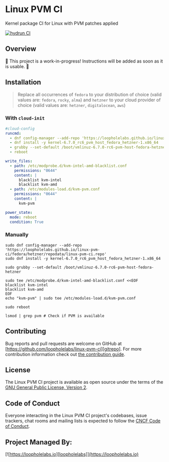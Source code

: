 # Linux PVM CI

Kernel package CI for Linux with PVM patches applied

[![hydrun CI](https://github.com/loopholelabs/linux-pvm-ci/actions/workflows/hydrun.yaml/badge.svg)](https://github.com/loopholelabs/linux-pvm-ci/actions/workflows/hydrun.yaml)

## Overview

🚧 This project is a work-in-progress! Instructions will be added as soon as it is usable. 🚧

## Installation

> Replace all occurrences of `fedora` to your distribution of choice (valid values are: `fedora`, `rocky`, `alma`) and `hetzner` to your cloud provider of choice (valid values are: `hetzner`, `digitalocean`, `aws`)

### With `cloud-init`

```yaml
#cloud-config
runcmd:
  - dnf config-manager --add-repo 'https://loopholelabs.github.io/linux-pvm-ci/fedora/hetzner/repodata/linux-pvm-ci.repo'
  - dnf install -y kernel-6.7.0_rc6_pvm_host_fedora_hetzner-1.x86_64
  - grubby --set-default /boot/vmlinuz-6.7.0-rc6-pvm-host-fedora-hetzner
  - reboot

write_files:
  - path: /etc/modprobe.d/kvm-intel-amd-blacklist.conf
    permissions: "0644"
    content: |
      blacklist kvm-intel
      blacklist kvm-amd
  - path: /etc/modules-load.d/kvm-pvm.conf
    permissions: "0644"
    content: |
      kvm-pvm

power_state:
  mode: reboot
  condition: True
```

### Manually

```shell
sudo dnf config-manager --add-repo 'https://loopholelabs.github.io/linux-pvm-ci/fedora/hetzner/repodata/linux-pvm-ci.repo'
sudo dnf install -y kernel-6.7.0_rc6_pvm_host_fedora_hetzner-1.x86_64
```

```shell
sudo grubby --set-default /boot/vmlinuz-6.7.0-rc6-pvm-host-fedora-hetzner
```

```shell
sudo tee /etc/modprobe.d/kvm-intel-amd-blacklist.conf <<EOF
blacklist kvm-intel
blacklist kvm-amd
EOF
echo "kvm-pvm" | sudo tee /etc/modules-load.d/kvm-pvm.conf
```

```shell
sudo reboot
```

```shell
lsmod | grep pvm # Check if PVM is available
```

## Contributing

Bug reports and pull requests are welcome on GitHub at [https://github.com/loopholelabs/linux-pvm-ci][gitrepo]. For more contribution information check out [the contribution guide](https://github.com/loopholelabs/linux-pvm-ci/blob/master/CONTRIBUTING.md).

## License

The Linux PVM CI project is available as open source under the terms of the [GNU General Public License, Version 2](https://www.gnu.org/licenses/old-licenses/gpl-2.0.en.html).

## Code of Conduct

Everyone interacting in the Linux PVM CI project's codebases, issue trackers, chat rooms and mailing lists is expected to follow the [CNCF Code of Conduct](https://github.com/cncf/foundation/blob/master/code-of-conduct.md).

## Project Managed By:

[![https://loopholelabs.io][loopholelabs]](https://loopholelabs.io)

[gitrepo]: https://github.com/loopholelabs/linux-pvm-ci
[loopholelabs]: https://cdn.loopholelabs.io/loopholelabs/LoopholeLabsLogo.svg
[loophomepage]: https://loopholelabs.io

